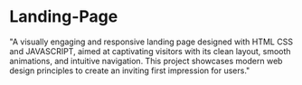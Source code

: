 # Landing-Page
"A visually engaging and responsive landing page designed with HTML CSS and JAVASCRIPT, aimed at captivating visitors with its clean layout, smooth animations, and intuitive navigation. This project showcases modern web design principles to create an inviting first impression for users."
